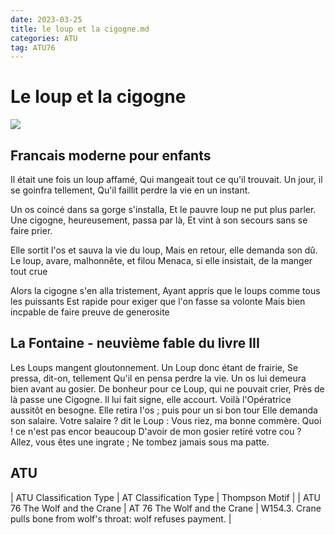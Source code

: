 ```yaml
---
date: 2023-03-25
title: le loup et la cigogne.md
categories: ATU
tag: ATU76
---
```


# Le loup et la cigogne

![](https://upload.wikimedia.org/wikipedia/commons/thumb/3/30/Grandville_-_Fables_de_La_Fontaine_-_03-09_._Le_Loup_et_la_Cigogne.jpg/375px-Grandville_-_Fables_de_La_Fontaine_-_03-09_._Le_Loup_et_la_Cigogne.jpg)

## Francais moderne pour enfants

Il était une fois un loup affamé,
Qui mangeait tout ce qu'il trouvait.
Un jour, il se goinfra tellement,
Qu'il faillit perdre la vie en un instant.

Un os coincé dans sa gorge s'installa,
Et le pauvre loup ne put plus parler.
Une cigogne, heureusement, passa par là,
Et vint à son secours sans se faire prier.

Elle sortit l'os et sauva la vie du loup,
Mais en retour, elle demanda son dû.
Le loup, avare, malhonnête, et filou
Menaca, si elle insistait, de la manger tout crue

Alors la cigogne s'en alla tristement,
Ayant appris que le loups comme tous les puissants
Est rapide pour exiger que l'on fasse sa volonte
Mais bien incpable de faire preuve de generosite

## La Fontaine - neuvième fable du livre III

Les Loups mangent gloutonnement.
Un Loup donc étant de frairie,
Se pressa, dit-on, tellement
Qu'il en pensa perdre la vie.
Un os lui demeura bien avant au gosier.
De bonheur pour ce Loup, qui ne pouvait crier,
Près de là passe une Cigogne.
Il lui fait signe, elle accourt.
Voilà l'Opératrice aussitôt en besogne.
Elle retira l'os ; puis pour un si bon tour
Elle demanda son salaire.
Votre salaire ? dit le Loup :
Vous riez, ma bonne commère.
Quoi ! ce n'est pas encor beaucoup
D'avoir de mon gosier retiré votre cou ?
Allez, vous êtes une ingrate ;
Ne tombez jamais sous ma patte.

## ATU

| ATU Classification Type |  AT Classification Type | Thompson Motif |
| ATU 76 The Wolf and the Crane | AT 76 The Wolf and the Crane | W154.3. Crane pulls bone from wolf's throat: wolf refuses payment. |
